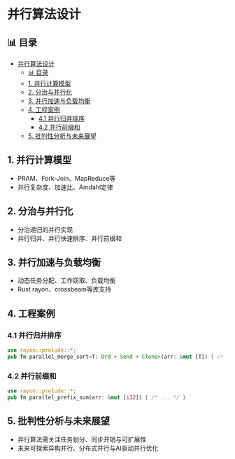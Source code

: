 ﻿# 并行算法设计

## 📊 目录

- [并行算法设计](#并行算法设计)
  - [📊 目录](#-目录)
  - [1. 并行计算模型](#1-并行计算模型)
  - [2. 分治与并行化](#2-分治与并行化)
  - [3. 并行加速与负载均衡](#3-并行加速与负载均衡)
  - [4. 工程案例](#4-工程案例)
    - [4.1 并行归并排序](#41-并行归并排序)
    - [4.2 并行前缀和](#42-并行前缀和)
  - [5. 批判性分析与未来展望](#5-批判性分析与未来展望)

## 1. 并行计算模型

- PRAM、Fork-Join、MapReduce等
- 并行复杂度、加速比、Amdahl定律

## 2. 分治与并行化

- 分治递归的并行实现
- 并行归并、并行快速排序、并行前缀和

## 3. 并行加速与负载均衡

- 动态任务分配、工作窃取、负载均衡
- Rust rayon、crossbeam等库支持

## 4. 工程案例

### 4.1 并行归并排序

```rust
use rayon::prelude::*;
pub fn parallel_merge_sort<T: Ord + Send + Clone>(arr: &mut [T]) { /* ... */ }
```

### 4.2 并行前缀和

```rust
use rayon::prelude::*;
pub fn parallel_prefix_sum(arr: &mut [i32]) { /* ... */ }
```

## 5. 批判性分析与未来展望

- 并行算法需关注任务划分、同步开销与可扩展性
- 未来可探索异构并行、分布式并行与AI驱动并行优化

